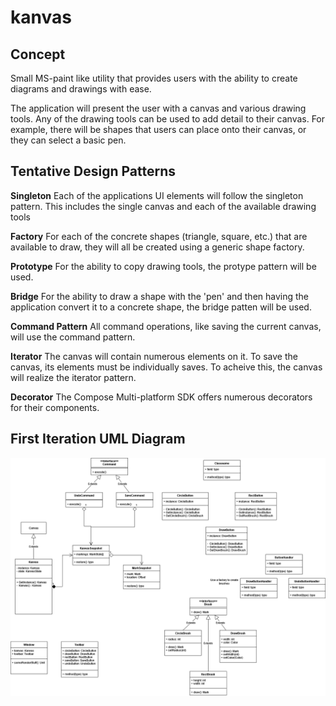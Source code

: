 # kanvas

## Concept

Small MS-paint like utility that provides users with the ability to create
diagrams and drawings with ease.

The application will present the user with a canvas and various drawing tools.
Any of the drawing tools can be used to add detail to their canvas. For
example, there will be shapes that users can place onto their canvas, or they
can select a basic pen.

## Tentative Design Patterns

**Singleton**
Each of the applications UI elements will follow the singleton pattern. This
includes the single canvas and each of the available drawing tools

**Factory**
For each of the concrete shapes (triangle, square, etc.) that are available to
draw, they will all be created using a generic shape factory.

**Prototype**
For the ability to copy drawing tools, the protype pattern will be used.

**Bridge**
For the ability to draw a shape with the 'pen' and then having the application
convert it to a concrete shape, the bridge patten will be used.

**Command Pattern**
All command operations, like saving the current canvas, will use the command pattern.

**Iterator**
The canvas will contain numerous elements on it. To save the canvas, its
elements must be individually saves. To acheive this, the canvas will realize
the iterator pattern.

**Decorator**
The Compose Multi-platform SDK offers numerous decorators for their components.

## First Iteration UML Diagram
![UML Diagram](./data/Kanvas_UML_1.png)